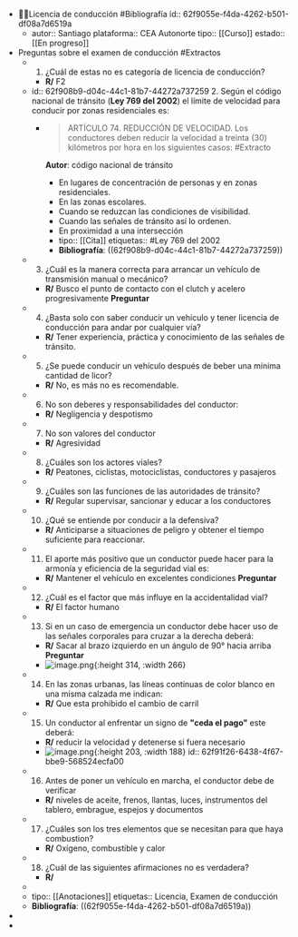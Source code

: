 - 👨‍🏫Licencia de conducción #Bibliografía
  id:: 62f9055e-f4da-4262-b501-df08a7d6519a
	- autor:: Santiago 
	  plataforma:: CEA Autonorte
	  tipo:: [[Curso]]
	  estado:: [[En progreso]]
- Preguntas sobre el examen de conducción #Extractos
	- 1. ¿Cuál de estas no es categoría de licencia de conducción?
		- **R/** F2
	- id:: 62f908b9-d04c-44c1-81b7-44272a737259
	  2. Según el código nacional de tránsito (**Ley 769 del 2002**) el límite de velocidad para conducir por zonas residenciales es:
		- > ARTÍCULO 74. REDUCCIÓN DE VELOCIDAD. Los conductores deben reducir la velocidad a treinta (30) kilómetros por hora en los siguientes casos:  #Extracto 
		  
		  **Autor**: código nacional de tránsito
			- En lugares de concentración de personas y en zonas residenciales.
			- En las zonas escolares.
			- Cuando se reduzcan las condiciones de visibilidad.
			- Cuando las señales de tránsito así lo ordenen.
			- En proximidad a una intersección
			- tipo:: [[Cita]]
			  etiquetas:: #Ley 769 del 2002
			- **Bibliografía**: ((62f908b9-d04c-44c1-81b7-44272a737259))
	- 3. ¿Cuál es la manera correcta para arrancar un vehículo de transmisión manual o mecánico?
		- **R/** Busco el punto de contacto con el clutch y acelero progresivamente **Preguntar**
	- 4. ¿Basta solo con saber conducir un vehículo y tener licencia de conducción para andar por cualquier vía?
		- **R/** Tener experiencia, práctica y conocimiento de las señales de tránsito.
	- 5. ¿Se puede conducir un vehículo después de beber una mínima cantidad de licor?
		- **R/** No, es más no es recomendable.
	- 6. No son deberes y responsabilidades del conductor:
		- **R/** Negligencia y despotismo
	- 7. No son valores del conductor
		- **R/** Agresividad
	- 8. ¿Cuáles son los actores viales?
		- **R/** Peatones, ciclistas, motociclistas, conductores y pasajeros
	- 9. ¿Cuáles son las funciones de las autoridades de tránsito?
		- **R/** Regular supervisar, sancionar y educar a los conductores
	- 10. ¿Qué se entiende por conducir a la defensiva?
		- **R/** Anticiparse a situaciones de peligro y obtener el tiempo suficiente para reaccionar.
	- 11. El aporte más positivo que un conductor puede hacer para la armonía y eficiencia de la seguridad vial es:
		- **R/** Mantener el vehículo en excelentes condiciones **Preguntar**
	- 12. ¿Cuál es el factor que más influye en la accidentalidad vial?
		- **R/** El factor humano
	- 13. Si en un caso de emergencia un conductor debe hacer uso de las señales corporales para cruzar a la derecha deberá:
		- **R/** Sacar al brazo izquierdo en un ángulo de 90° hacia arriba **Preguntar**
		- ![image.png](../assets/image_1660493053981_0.png){:height 314, :width 266}
	- 14. En las zonas urbanas, las líneas continuas de color blanco en una misma calzada me indican:
		- **R/** Que esta prohibido el cambio de carril
	- 15. Un conductor al enfrentar un signo de **"ceda el pago"** este deberá:
		- **R/** reducir la velocidad y detenerse si fuera necesario
		- ![image.png](../assets/image_1660493637151_0.png){:height 203, :width 188}
		  id:: 62f91f26-6438-4f67-bbe9-568524ecfa00
	- 16. Antes de poner un vehículo en marcha, el conductor debe de verificar
		- **R/** niveles de aceite, frenos, llantas, luces, instrumentos del tablero, embrague, espejos y documentos
	- 17. ¿Cuáles son los tres elementos que se necesitan para que haya combustion?
		- **R/** Oxigeno, combustible y calor
	- 18. ¿Cuál de las siguientes afirmaciones no es verdadera?
		- **R/**
	-
	- tipo:: [[Anotaciones]]
	  etiquetas:: Licencia, Examen de conducción
	- **Bibliografía**: ((62f9055e-f4da-4262-b501-df08a7d6519a))
-
-